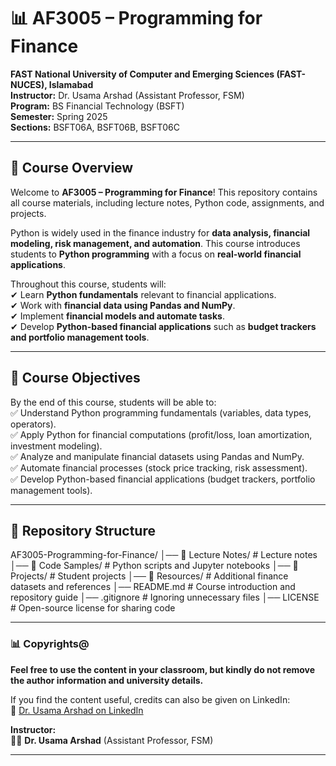 # 📊 AF3005 – Programming for Finance  
**FAST National University of Computer and Emerging Sciences (FAST-NUCES), Islamabad**  
**Instructor:** Dr. Usama Arshad (Assistant Professor, FSM)  
**Program:** BS Financial Technology (BSFT)  
**Semester:** Spring 2025  
**Sections:** BSFT06A, BSFT06B, BSFT06C  

---

## 📌 Course Overview  
Welcome to **AF3005 – Programming for Finance**! This repository contains all course materials, including lecture notes, Python code, assignments, and projects.  

Python is widely used in the finance industry for **data analysis, financial modeling, risk management, and automation**. This course introduces students to **Python programming** with a focus on **real-world financial applications**.

Throughout this course, students will:  
✔ Learn **Python fundamentals** relevant to financial applications.  
✔ Work with **financial data using Pandas and NumPy**.  
✔ Implement **financial models and automate tasks**.  
✔ Develop **Python-based financial applications** such as **budget trackers and portfolio management tools**.  

---

## 🎯 Course Objectives  
By the end of this course, students will be able to:  
✅ Understand Python programming fundamentals (variables, data types, operators).  
✅ Apply Python for financial computations (profit/loss, loan amortization, investment modeling).  
✅ Analyze and manipulate financial datasets using Pandas and NumPy.  
✅ Automate financial processes (stock price tracking, risk assessment).  
✅ Develop Python-based financial applications (budget trackers, portfolio management tools).  

---

## 📂 Repository Structure  
AF3005-Programming-for-Finance/ 
│── 📁 Lecture Notes/ # Lecture notes
│── 📁 Code Samples/ # Python scripts and Jupyter notebooks
│── 📁 Projects/ # Student projects
│── 📁 Resources/ # Additional finance datasets and references
│── README.md # Course introduction and repository guide
│── .gitignore # Ignoring unnecessary files
│── LICENSE # Open-source license for sharing code


---

### 📊 Copyrights@

**Feel free to use the content in your classroom, but kindly do not remove the author information and university details.**  

If you find the content useful, credits can also be given on LinkedIn:  
🔗 [Dr. Usama Arshad on LinkedIn](https://www.linkedin.com/in/usamajanjua9/)  

**Instructor:**  
👨‍🏫 **Dr. Usama Arshad** (Assistant Professor, FSM)  

---
